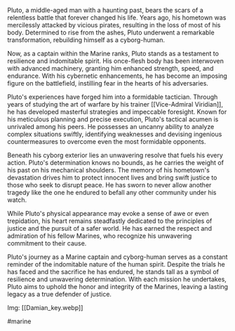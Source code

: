 Pluto, a middle-aged man with a haunting past, bears the scars of a relentless battle that forever changed his life. Years ago, his hometown was mercilessly attacked by vicious pirates, resulting in the loss of most of his body. Determined to rise from the ashes, Pluto underwent a remarkable transformation, rebuilding himself as a cyborg-human.

Now, as a captain within the Marine ranks, Pluto stands as a testament to resilience and indomitable spirit. His once-flesh body has been interwoven with advanced machinery, granting him enhanced strength, speed, and endurance. With his cybernetic enhancements, he has become an imposing figure on the battlefield, instilling fear in the hearts of his adversaries.

Pluto's experiences have forged him into a formidable tactician. Through years of studying the art of warfare by his trainer [[Vice-Admiral Viridian]], he has developed masterful strategies and impeccable foresight. Known for his meticulous planning and precise execution, Pluto's tactical acumen is unrivaled among his peers. He possesses an uncanny ability to analyze complex situations swiftly, identifying weaknesses and devising ingenious countermeasures to overcome even the most formidable opponents.

Beneath his cyborg exterior lies an unwavering resolve that fuels his every action. Pluto's determination knows no bounds, as he carries the weight of his past on his mechanical shoulders. The memory of his hometown's devastation drives him to protect innocent lives and bring swift justice to those who seek to disrupt peace. He has sworn to never allow another tragedy like the one he endured to befall any other community under his watch.

While Pluto's physical appearance may evoke a sense of awe or even trepidation, his heart remains steadfastly dedicated to the principles of justice and the pursuit of a safer world. He has earned the respect and admiration of his fellow Marines, who recognize his unwavering commitment to their cause.

Pluto's journey as a Marine captain and cyborg-human serves as a constant reminder of the indomitable nature of the human spirit. Despite the trials he has faced and the sacrifice he has endured, he stands tall as a symbol of resilience and unwavering determination. With each mission he undertakes, Pluto aims to uphold the honor and integrity of the Marines, leaving a lasting legacy as a true defender of justice.

Img: [[Damian_key.webp]]

#marine 